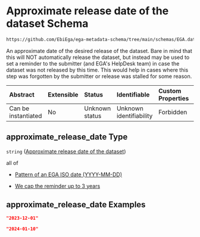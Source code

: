 # Approximate release date of the dataset Schema

```txt
https://github.com/EbiEga/ega-metadata-schema/tree/main/schemas/EGA.dataset.json#/properties/approximate_release_date
```

An approximate date of the desired release of the dataset. Bare in mind that this will NOT automatically release the dataset, but instead may be used to set a reminder to the submitter (and EGA's HelpDesk team) in case the dataset was not released by this time. This would help in cases where this step was forgotten by the submitter or release was stalled for some reason.

| Abstract            | Extensible | Status         | Identifiable            | Custom Properties | Additional Properties | Access Restrictions | Defined In                                                          |
| :------------------ | :--------- | :------------- | :---------------------- | :---------------- | :-------------------- | :------------------ | :------------------------------------------------------------------ |
| Can be instantiated | No         | Unknown status | Unknown identifiability | Forbidden         | Allowed               | none                | [EGA.dataset.json*](../out/EGA.dataset.json "open original schema") |

## approximate_release_date Type

`string` ([Approximate release date of the dataset](ega-13-properties-approximate-release-date-of-the-dataset.md))

all of

*   [Pattern of an EGA ISO date (YYYY-MM-DD)](ega-12-definitions-pattern-of-an-ega-iso-date-yyyy-mm-dd.md "check type definition")

*   [We cap the reminder up to 3 years](ega-13-properties-approximate-release-date-of-the-dataset-allof-we-cap-the-reminder-up-to-3-years.md "check type definition")

## approximate_release_date Examples

```json
"2023-12-01"
```

```json
"2024-01-10"
```
